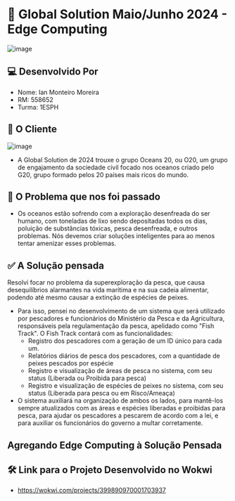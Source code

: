 # 🤖 Global Solution Maio/Junho 2024 - Edge Computing
![image](https://github.com/ianmonteirom/Global-Solution-1/assets/152393807/21448e81-a0eb-425a-a421-b7b24ae61abc)

## 💻 Desenvolvido Por
- Nome: Ian Monteiro Moreira
- RM: 558652
- Turma: 1ESPH

## 🌊 O Cliente
![image](https://github.com/ianmonteirom/Global-Solution-1/assets/152393807/8e473de9-45aa-4970-a181-5a4522750a57)
- A Global Solution de 2024 trouxe o grupo Oceans 20, ou O20, um grupo de engajamento da sociedade civil focado nos oceanos criado pelo G20, grupo formado pelos 20 países mais ricos do mundo.

## 🤔 O Problema que nos foi passado
- Os oceanos estão sofrendo com a exploração desenfreada do ser humano, com toneladas de lixo sendo depositadas todos os dias, poluição de substâncias tóxicas, pesca desenfreada, e outros problemas. Nós devemos criar soluções inteligentes para ao menos tentar amenizar esses problemas.

## ✅ A Solução pensada
Resolvi focar no problema da superexploração da pesca, que causa desequilíbrios alarmantes na vida marítima e na sua cadeia alimentar, podendo até mesmo causar a extinção de espécies de peixes.
- Para isso, pensei no desenvolvimento de um sistema que será utilizado por pescadores e funcionários do Ministério da Pesca e da Agricultura, responsáveis pela regulamentação da pesca, apelidado como "Fish Track". O Fish Track contará com as funcionalidades:
  - Registro dos pescadores com a geração de um ID único para cada um.
  - Relatórios diários de pesca dos pescadores, com a quantidade de peixes pescados por espécie
  - Registro e visualização de áreas de pesca no sistema, com seu status (Liberada ou Proibida para pesca)
  - Registro e visualização de espécies de peixes no sistema, com seu status (Liberada para pesca ou em Risco/Ameaça)
- O sistema auxiliará na organização de ambos os lados, para mantê-los sempre atualizados com as áreas e espécies liberadas e proibidas para pesca, para ajudar os pescadores a pescarem de acordo com a lei, e para auxiliar os funcionários do governo a multar corretamente.

## Agregando Edge Computing à Solução Pensada


## 🛠️ Link para o Projeto Desenvolvido no Wokwi
- https://wokwi.com/projects/399890970001703937
